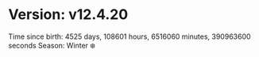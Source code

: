 # Version: v12.4.20
Time since birth: 4525 days, 108601 hours, 6516060 minutes, 390963600 seconds
Season: Winter ❄️
